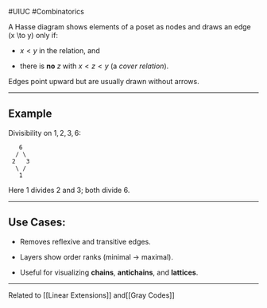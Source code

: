 #UIUC #Combinatorics

A Hasse diagram shows elements of a poset as nodes and draws an edge (x \to y) only if:

- $x < y$ in the relation, and
    
- there is **no** $z$ with $x < z < y$ (a _cover relation_).
    

Edges point upward but are usually drawn without arrows.

---

## Example

Divisibility on ${1,2,3,6}$:

```
   6
  / \
 2   3
  \ /
   1
```

Here 1 divides 2 and 3; both divide 6.

---

## Use Cases:

- Removes reflexive and transitive edges.
    
- Layers show order ranks (minimal → maximal).
    
- Useful for visualizing **chains**, **antichains**, and **lattices**.
    

---

 Related to [[Linear Extensions]] and[[Gray Codes]]
